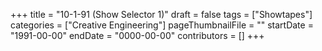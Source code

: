 +++
title = "10-1-91 (Show Selector 1)"
draft = false
tags = ["Showtapes"]
categories = ["Creative Engineering"]
pageThumbnailFile = ""
startDate = "1991-00-00"
endDate = "0000-00-00"
contributors = []
+++
